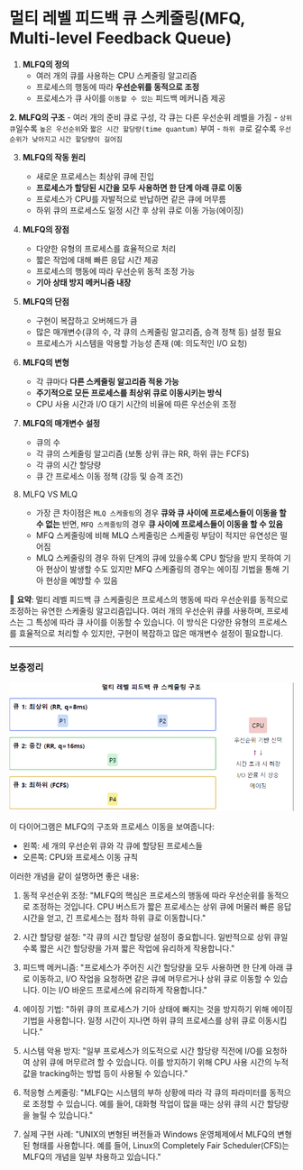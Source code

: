 # 멀티 레벨 피드백 큐 스케줄링(MFQ, Multi-level Feedback Queue)


1. **MLFQ의 정의**
    - 여러 개의 큐를 사용하는 CPU 스케줄링 알고리즘
    - 프로세스의 행동에 따라 **우선순위를 동적으로 조정**
    - 프로세스가 큐 사이를 `이동할 수 있는` 피드백 메커니즘 제공


**2. MLFQ의 구조**
    - 여러 개의 준비 큐로 구성, 각 큐는 다른 우선순위 레벨을 가짐
    - `상위 큐`일수록 `높은 우선순위`와 `짧은 시간 할당량(time quantum)` 부여
    - `하위 큐`로 갈수록 `우선순위가 낮아지고` `시간 할당량이 길어짐`


3. **MLFQ의 작동 원리**
    - 새로운 프로세스는 최상위 큐에 진입
    - **프로세스가 할당된 시간을 모두 사용하면 한 단계 아래 큐로 이동**
    - 프로세스가 CPU를 자발적으로 반납하면 같은 큐에 머무름
    - 하위 큐의 프로세스도 일정 시간 후 상위 큐로 이동 가능(에이징)


4. **MLFQ의 장점**
    - 다양한 유형의 프로세스를 효율적으로 처리
    - 짧은 작업에 대해 빠른 응답 시간 제공
    - 프로세스의 행동에 따라 우선순위 동적 조정 가능
    - **기아 상태 방지 메커니즘 내장**


5. **MLFQ의 단점**
    - 구현이 복잡하고 오버헤드가 큼
    - 많은 매개변수(큐의 수, 각 큐의 스케줄링 알고리즘, 승격 정책 등) 설정 필요
    - 프로세스가 시스템을 악용할 가능성 존재 (예: 의도적인 I/O 요청)


6. **MLFQ의 변형**
    - 각 큐마다 **다른 스케줄링 알고리즘 적용 가능**
    - **주기적으로 모든 프로세스를 최상위 큐로 이동시키는 방식**
    - CPU 사용 시간과 I/O 대기 시간의 비율에 따른 우선순위 조정


7. **MLFQ의 매개변수 설정**
    - 큐의 수
    - 각 큐의 스케줄링 알고리즘 (보통 상위 큐는 RR, 하위 큐는 FCFS)
    - 각 큐의 시간 할당량
    - 큐 간 프로세스 이동 정책 (강등 및 승격 조건)

8. MLFQ VS MLQ
   - 가장 큰 차이점은 `MLQ 스케줄링`의 경우 **큐와 큐 사이에 프로세스들이 이동을 할 수 없는** 반면, `MFQ 스케줄링`의 경우 **큐 사이에 프로세스들이 이동을 할 수 있음**
   - MFQ 스케줄링에 비해 MLQ 스케줄링은 스케줄링 부담이 적지만 유연성은 떨어짐
   - MLQ 스케줄링의 경우 하위 단계의 큐에 있을수록 CPU 할당을 받지 못하여 기아 현상이 발생할 수도 있지만 MFQ 스케줄링의 경우는 에이징 기법을 통해 기아 현상을 예방할 수 있음

📌 **요약**: 멀티 레벨 피드백 큐 스케줄링은 프로세스의 행동에 따라 우선순위를 동적으로 조정하는 유연한 스케줄링 알고리즘입니다. 여러 개의 우선순위 큐를 사용하며, 프로세스는 그 특성에 따라 큐 사이를 이동할 수 있습니다. 이 방식은 다양한 유형의 프로세스를 효율적으로 처리할 수 있지만, 구현이 복잡하고 많은 매개변수 설정이 필요합니다.

___
### 보충정리

![img.png](MLFQ.png)


이 다이어그램은 MLFQ의 구조와 프로세스 이동을 보여줍니다:
- 왼쪽: 세 개의 우선순위 큐와 각 큐에 할당된 프로세스들
- 오른쪽: CPU와 프로세스 이동 규칙

이러한 개념을 같이 설명하면 좋은 내용:

1. 동적 우선순위 조정:
   "MLFQ의 핵심은 프로세스의 행동에 따라 우선순위를 동적으로 조정하는 것입니다. CPU 버스트가 짧은 프로세스는 상위 큐에 머물러 빠른 응답 시간을 얻고, 긴 프로세스는 점차 하위 큐로 이동합니다."

2. 시간 할당량 설정:
   "각 큐의 시간 할당량 설정이 중요합니다. 일반적으로 상위 큐일수록 짧은 시간 할당량을 가져 짧은 작업에 유리하게 작용합니다."

3. 피드백 메커니즘:
   "프로세스가 주어진 시간 할당량을 모두 사용하면 한 단계 아래 큐로 이동하고, I/O 작업을 요청하면 같은 큐에 머무르거나 상위 큐로 이동할 수 있습니다. 이는 I/O 바운드 프로세스에 유리하게 작용합니다."

4. 에이징 기법:
   "하위 큐의 프로세스가 기아 상태에 빠지는 것을 방지하기 위해 에이징 기법을 사용합니다. 일정 시간이 지나면 하위 큐의 프로세스를 상위 큐로 이동시킵니다."

5. 시스템 악용 방지:
   "일부 프로세스가 의도적으로 시간 할당량 직전에 I/O를 요청하여 상위 큐에 머무르려 할 수 있습니다. 이를 방지하기 위해 CPU 사용 시간의 누적값을 tracking하는 방법 등이 사용될 수 있습니다."

6. 적응형 스케줄링:
   "MLFQ는 시스템의 부하 상황에 따라 각 큐의 파라미터를 동적으로 조정할 수 있습니다. 예를 들어, 대화형 작업이 많을 때는 상위 큐의 시간 할당량을 늘릴 수 있습니다."

7. 실제 구현 사례:
   "UNIX의 변형된 버전들과 Windows 운영체제에서 MLFQ의 변형된 형태를 사용합니다. 예를 들어, Linux의 Completely Fair Scheduler(CFS)는 MLFQ의 개념을 일부 차용하고 있습니다."
